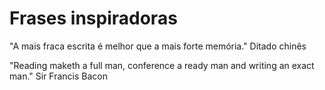 # Frases inspiradoras

"A mais fraca escrita é melhor que a mais forte memória."
Ditado chinês

"Reading maketh a full man, conference a ready man and writing an exact man."
Sir Francis Bacon
